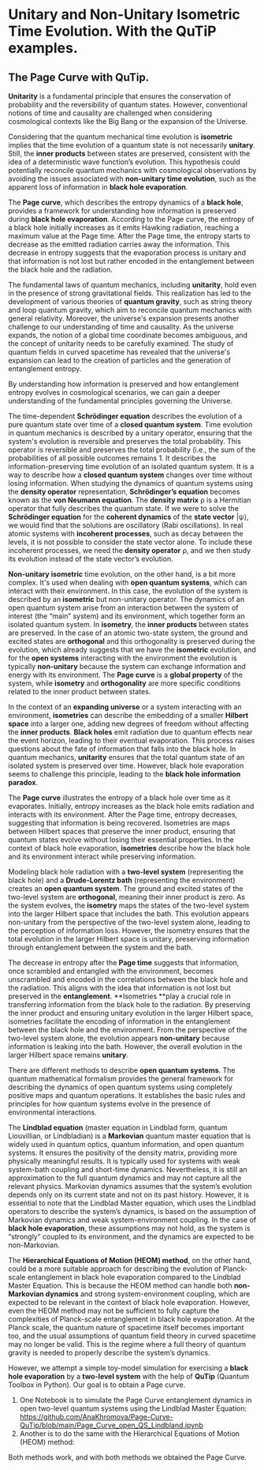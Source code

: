 # Unitary and Non-Unitary Isometric Time Evolution. With the QuTiP examples.

## The Page Curve with QuTip.

**Unitarity** is a fundamental principle that ensures the conservation of probability and the reversibility of quantum states. However, conventional notions of time and causality are challenged when considering cosmological contexts like the Big Bang or the expansion of the Universe.

Considering that the quantum mechanical time evolution is **isometric** implies that the time evolution of a quantum state is not necessarily **unitary**. Still, the **inner products** between states are preserved, consistent with the idea of a deterministic wave function’s evolution. This hypothesis could potentially reconcile quantum mechanics with cosmological observations by avoiding the issues associated with **non-unitary time evolution**, such as the apparent loss of information in **black hole evaporation**.

The **Page curve**, which describes the entropy dynamics of a **black hole**, provides a framework for understanding how information is preserved during **black hole evaporation**. According to the Page curve, the entropy of a black hole initially increases as it emits Hawking radiation, reaching a maximum value at the Page time. After the Page time, the entropy starts to decrease as the emitted radiation carries away the information. This decrease in entropy suggests that the evaporation process is unitary and that information is not lost but rather encoded in the entanglement between the black hole and the radiation.

The fundamental laws of quantum mechanics, including **unitarity**, hold even in the presence of strong gravitational fields. This realization has led to the development of various theories of **quantum gravity**, such as string theory and loop quantum gravity, which aim to reconcile quantum mechanics with general relativity. Moreover, the universe's expansion presents another challenge to our understanding of time and causality. As the universe expands, the notion of a global time coordinate becomes ambiguous, and the concept of unitarity needs to be carefully examined. The study of quantum fields in curved spacetime has revealed that the universe's expansion can lead to the creation of particles and the generation of entanglement entropy.

By understanding how information is preserved and how entanglement entropy evolves in cosmological scenarios, we can gain a deeper understanding of the fundamental principles governing the Universe.

The time-dependent **Schrödinger equation** describes the evolution of a pure quantum state over time of a **closed quantum system**. Time evolution in quantum mechanics is described by a unitary operator, ensuring that the system's evolution is reversible and preserves the total probability. This operator is reversible and preserves the total probability (i.e., the sum of the probabilities of all possible outcomes remains 1. It describes the information-preserving time evolution of an isolated quantum system. It is a way to describe how a **closed quantum system** changes over time without losing information. When studying the dynamics of quantum systems using the **density operator** representation, **Schrödinger’s equation** becomes known as the **von Neumann equation**. The **density matrix** ρ is a Hermitian operator that fully describes the quantum state. If we were to solve the **Schrödinger equation** for the **coherent dynamics** of the **state vector** |ψ⟩, we would find that the solutions are oscillatory (Rabi oscillations). In real atomic systems with **incoherent processes**, such as decay between the levels, it is not possible to consider the state vector alone. To include these incoherent processes, we need the **density operator** ρ, and we then study its evolution instead of the state vector’s evolution. 

**Non-unitary isometric** time evolution, on the other hand, is a bit more complex. It's used when dealing with **open quantum systems**, which can interact with their environment. In this case, the evolution of the system is described by an **isometric** but non-unitary operator. The dynamics of an open quantum system arise from an interaction between the system of interest (the “main” system) and its environment, which together form an isolated quantum system. In **isometry**, the **inner products** between states are preserved. In the case of an atomic two-state system, the ground and excited states are **orthogonal** and this orthogonality is preserved during the evolution, which already suggests that we have the **isometric** evolution, and for the **open systems** interacting with the environment the evolution is typically **non-unitary** because the system can exchange information and energy with its environment. The **Page curve** is a **global property** of the system, while **isometry** and **orthogonality** are more specific conditions related to the inner product between states.

In the context of an **expanding universe** or a system interacting with an environment, **isometries** can describe the embedding of a smaller **Hilbert space** into a larger one, adding new degrees of freedom without affecting the **inner products**. **Black holes** emit radiation due to quantum effects near the event horizon, leading to their eventual evaporation. This process raises questions about the fate of information that falls into the black hole. In quantum mechanics, **unitarity** ensures that the total quantum state of an isolated system is preserved over time. However, black hole evaporation seems to challenge this principle, leading to the **black hole information paradox**.

The **Page curve** illustrates the entropy of a black hole over time as it evaporates. Initially, entropy increases as the black hole emits radiation and interacts with its environment. After the Page time, entropy decreases, suggesting that information is being recovered. Isometries are maps between Hilbert spaces that preserve the inner product, ensuring that quantum states evolve without losing their essential properties. In the context of black hole evaporation, **isometries** describe how the black hole and its environment interact while preserving information.

Modeling black hole radiation with a **two-level system** (representing the black hole) and a **Drude-Lorentz bath** (representing the environment) creates an **open quantum system**. The ground and excited states of the two-level system are **orthogonal**, meaning their inner product is zero. As the system evolves, the **isometry** maps the states of the two-level system into the larger Hilbert space that includes the bath. This evolution appears non-unitary from the perspective of the two-level system alone, leading to the perception of information loss. However, the isometry ensures that the total evolution in the larger Hilbert space is unitary, preserving information through entanglement between the system and the bath.

The decrease in entropy after the **Page time** suggests that information, once scrambled and entangled with the environment, becomes unscrambled and encoded in the correlations between the black hole and the radiation. This aligns with the idea that information is not lost but preserved in the **entanglement**. **Isometries **play a crucial role in transferring information from the black hole to the radiation. By preserving the inner product and ensuring unitary evolution in the larger Hilbert space, isometries facilitate the encoding of information in the entanglement between the black hole and the environment. From the perspective of the two-level system alone, the evolution appears **non-unitary** because information is leaking into the bath. However, the overall evolution in the larger Hilbert space remains **unitary**.

There are different methods to describe **open quantum systems**. The quantum mathematical formalism provides the general framework for describing the dynamics of open quantum systems using completely positive maps and quantum operations. It establishes the basic rules and principles for how quantum systems evolve in the presence of environmental interactions.

The **Lindblad equation** (master equation in Lindblad form, quantum Liouvillian, or Lindbladian) is a **Markovian** quantum master equation that is widely used in quantum optics, quantum information, and open quantum systems. It ensures the positivity of the density matrix, providing more physically meaningful results. It is typically used for systems with weak system-bath coupling and short-time dynamics. Nevertheless, it is still an approximation to the full quantum dynamics and may not capture all the relevant physics. Markovian dynamics assumes that the system’s evolution depends only on its current state and not on its past history. However, it is essential to note that the Lindblad Master equation, which uses the Lindblad operators to describe the system’s dynamics, is based on the assumption of Markovian dynamics and weak system-environment coupling. In the case of **black hole evaporation**, these assumptions may not hold, as the system is “strongly” coupled to its environment, and the dynamics are expected to be non-Markovian.

The **Hierarchical Equations of Motion (HEOM) method**, on the other hand, could be a more suitable approach for describing the evolution of Planck-scale entanglement in black hole evaporation compared to the Lindblad Master Equation. This is because the HEOM method can handle both **non-Markovian dynamics** and strong system-environment coupling, which are expected to be relevant in the context of black hole evaporation. However, even the HEOM method may not be sufficient to fully capture the complexities of Planck-scale entanglement in black hole evaporation. At the Planck scale, the quantum nature of spacetime itself becomes important too, and the usual assumptions of quantum field theory in curved spacetime may no longer be valid. This is the regime where a full theory of quantum gravity is needed to properly describe the system’s dynamics.

However, we attempt a simple toy-model simulation for exercising a **black hole evaporation** by a **two-level system** with the help of **QuTip** (Quantum Toolbox in Python). Our goal is to obtain a Page curve.

1. One Notebook is to simulate the Page Curve entanglement dynamics in open two-level quantum systems using the Lindblad Master Equation: https://github.com/AnaKhromova/Page-Curve-QuTip/blob/main/Page_Curve_open_QS_Lindbland.ipynb
2. Another is to do the same with the Hierarchical Equations of Motion (HEOM) method:

Both methods work, and with both methods we obtained the Page Curve.


